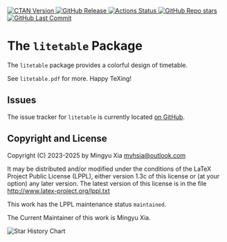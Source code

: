 [![CTAN Version](https://img.shields.io/ctan/v/litetable)
](https://ctan.org/pkg/litetable)
[![GitHub Release](https://img.shields.io/github/v/release/myhsia/litetable)
](https://github.com/myhsia/litetable/releases/latest)
[![Actions Status](https://github.com/myhsia/litetable/workflows/Automated%20testing/badge.svg)
](https://github.com/myhsia/litetable/actions)
[![GitHub Repo stars](https://img.shields.io/github/stars/myhsia/litetable)
](https://github.com/myhsia/litetable)
[![GitHub Last Commit](https://img.shields.io/github/last-commit/myhsia/litetable)
](https://github.com/myhsia/litetable/commits)

The `litetable` Package
=======================

The `litetable` package provides a colorful design of timetable.

See `litetable.pdf` for more. Happy TeXing!

Issues
------

The issue tracker for `litetable` is currently located
[on GitHub](https://github.com/myhsia/litetable/issues).

Copyright and License
---------------------

  Copyright (C) 2023-2025 by Mingyu Xia <myhsia@outlook.com>

  It may be distributed and/or modified under the conditions of the
  LaTeX Project Public License (LPPL), either version 1.3c of this
  license or (at your option) any later version. The latest version
  of this license is in the file <http://www.latex-project.org/lppl.txt>

  This work has the LPPL maintenance status `maintained`.

  The Current Maintainer of this work is Mingyu Xia.

![Star History Chart
](https://api.star-history.com/svg?repos=myhsia/litetable&type=Date&theme=dark)
